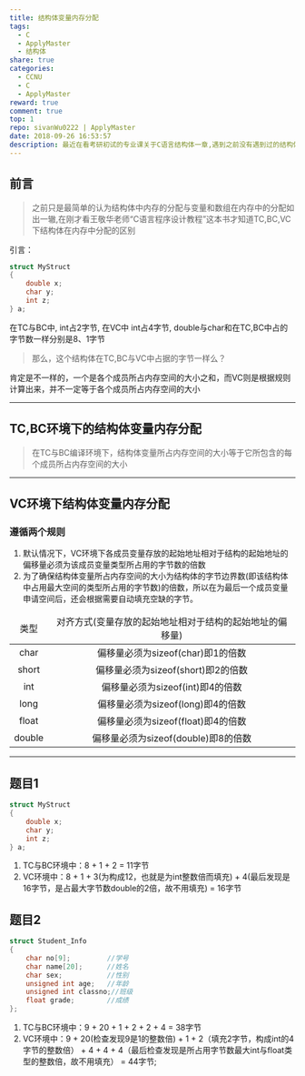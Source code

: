 ```yaml
---
title: 结构体变量内存分配
tags:
  - C
  - ApplyMaster
  - 结构体
share: true
categories:
  - CCNU
  - C
  - ApplyMaster
reward: true
comment: true
top: 1
repo: sivanWu0222 | ApplyMaster
date: 2018-09-26 16:53:57
description: 最近在看考研初试的专业课关于C语言结构体一章,遇到之前没有遇到过的结构体内存如何分配的问题,自己多次没有理解，索性就好好写一篇文章记录一下TC,BC,VC中关于C语言结构体内存分配的情况
---
```



## 前言

> 之前只是最简单的认为结构体中内存的分配与变量和数组在内存中的分配如出一辙,在刚才看王敬华老师“C语言程序设计教程”这本书才知道TC,BC,VC下结构体在内存中分配的区别

引言：

``` C
struct MyStruct
{
	double x;
	char y;
	int z;
} a;

```


在TC与BC中, int占2字节, 在VC中 int占4字节, double与char和在TC,BC中占的字节数一样分别是8、1字节
> 那么，这个结构体在TC,BC与VC中占据的字节一样么？

肯定是不一样的，一个是各个成员所占内存空间的大小之和，而VC则是根据规则计算出来，并不一定等于各个成员所占内存空间的大小

--------------

## TC,BC环境下的结构体变量内存分配

> 在TC与BC编译环境下，结构体变量所占内存空间的大小等于它所包含的每个成员所占内存空间的大小



---------------

## VC环境下结构体变量内存分配

### 遵循两个规则
1. 默认情况下，VC环境下各成员变量存放的起始地址相对于结构的起始地址的偏移量必须为该成员变量类型所占用的字节数的倍数
2. 为了确保结构体变量所占内存空间的大小为结构体的字节边界数(即该结构体中占用最大空间的类型所占用的字节数)的倍数，所以在为最后一个成员变量申请空间后，还会根据需要自动填充空缺的字节。

<table align="center"><thead><tr align="center"><td>类型</td><td>对齐方式(变量存放的起始地址相对于结构的起始地址的偏移量)</td></tr></thead><tbody><tr align="center"><td>char</td><td>偏移量必须为sizeof(char)即1的倍数</td></tr><tr align="center"><td>short</td><td>偏移量必须为sizeof(short)即2的倍数</td></tr><tr align="center"><td>int</td><td>偏移量必须为sizeof(int)即4的倍数</td></tr><tr align="center"><td>long</td><td>偏移量必须为sizeof(long)即4的倍数</td></tr><tr align="center"><td>float</td><td>偏移量必须为sizeof(float)即4的倍数</td></tr><tr align="center"><td>double</td><td>偏移量必须为sizeof(double)即8的倍数</td></tr></tbody></table>



<!--more-->
------------------

## 题目1

``` C
struct MyStruct
{
	double x;
	char y;
	int z;
} a;

```

1. TC与BC环境中：8 + 1 + 2 = 11字节
2. VC环境中：8 + 1 + 3(为构成12，也就是为int整数倍而填充) + 4(最后发现是16字节，是占最大字节数double的2倍，故不用填充) = 16字节





## 题目2
``` C
struct Student_Info
{
	char no[9];			//学号
	char name[20];		//姓名
	char sex;			//性别
	unsigned int age;	//年龄
	unsigned int classno;//班级
	float grade;		//成绩
};

```

1. TC与BC环境中：9 + 20 + 1 + 2 + 2 + 4 = 38字节
2. VC环境中：9 + 20(检查发现9是1的整数倍) + 1 + 2（填充2字节，构成int的4字节的整数倍） + 4 + 4 + 4（最后检查发现是所占用字节数最大int与float类型的整数倍，故不用填充） = 44字节;


